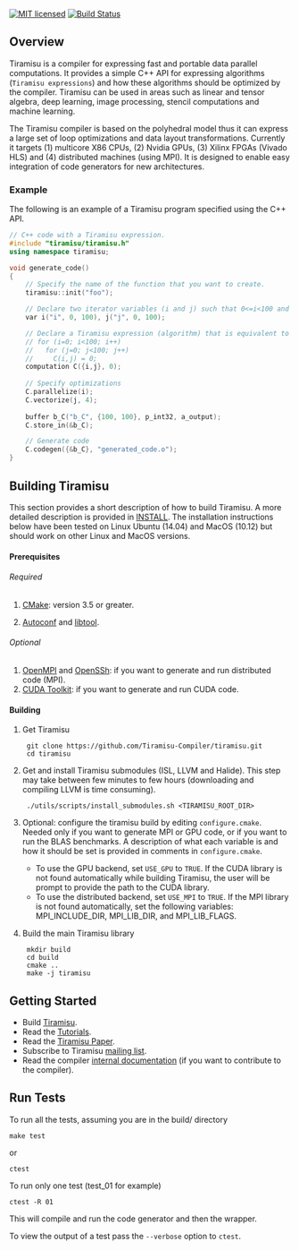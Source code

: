 [![MIT licensed](https://img.shields.io/badge/license-MIT-blue.svg)](./LICENSE)
[![Build Status](https://travis-ci.org/Tiramisu-Compiler/tiramisu.svg?branch=master)](https://travis-ci.org/Tiramisu-Compiler/tiramisu)

## Overview

Tiramisu is a compiler for expressing fast and portable data parallel computations.  It provides a simple C++ API for expressing algorithms (`Tiramisu expressions`) and how these algorithms should be optimized by the compiler.  Tiramisu can be used in areas such as linear and tensor algebra, deep learning, image processing, stencil computations and machine learning.

The Tiramisu compiler is based on the polyhedral model thus it can express a large set of loop optimizations and data layout transformations.  Currently it targets (1) multicore X86 CPUs, (2) Nvidia GPUs, (3) Xilinx FPGAs (Vivado HLS) and (4) distributed machines (using MPI).  It is designed to enable easy integration of code generators for new architectures.

### Example

The following is an example of a Tiramisu program specified using the C++ API.

```cpp
// C++ code with a Tiramisu expression.
#include "tiramisu/tiramisu.h"
using namespace tiramisu;

void generate_code()
{
    // Specify the name of the function that you want to create.
    tiramisu::init("foo");

    // Declare two iterator variables (i and j) such that 0<=i<100 and 0<=j<100.
    var i("i", 0, 100), j("j", 0, 100);

    // Declare a Tiramisu expression (algorithm) that is equivalent to the following C code
    // for (i=0; i<100; i++)
    //   for (j=0; j<100; j++)
    //     C(i,j) = 0;
    computation C({i,j}, 0);
    
    // Specify optimizations
    C.parallelize(i);
    C.vectorize(j, 4);
    
    buffer b_C("b_C", {100, 100}, p_int32, a_output);
    C.store_in(&b_C);

    // Generate code
    C.codegen({&b_C}, "generated_code.o");
}
```

## Building Tiramisu

This section provides a short description of how to build Tiramisu.  A more detailed description is provided in [INSTALL](INSTALL.md).  The installation instructions below have been tested on Linux Ubuntu (14.04) and MacOS (10.12) but should work on other Linux and MacOS versions.

#### Prerequisites
###### Required
1) [CMake](https://cmake.org/): version 3.5 or greater.

2) [Autoconf](https://www.gnu.org/software/autoconf/) and [libtool](https://www.gnu.org/software/libtool/).
  
###### Optional
1) [OpenMPI](https://www.open-mpi.org/) and [OpenSSh](https://www.openssh.com/): if you want to generate and run distributed code (MPI).
2) [CUDA Toolkit](https://developer.nvidia.com/cuda-toolkit): if you want to generate and run CUDA code.


#### Building
1) Get Tiramisu

        git clone https://github.com/Tiramisu-Compiler/tiramisu.git
        cd tiramisu

2) Get and install Tiramisu submodules (ISL, LLVM and Halide).  This step may take between few minutes to few hours (downloading and compiling LLVM is time consuming).

        ./utils/scripts/install_submodules.sh <TIRAMISU_ROOT_DIR>

3) Optional: configure the tiramisu build by editing `configure.cmake`.  Needed only if you want to generate MPI or GPU code, or if you want to run the BLAS benchmarks.  A description of what each variable is and how it should be set is provided in comments in `configure.cmake`.

    - To use the GPU backend, set `USE_GPU` to `TRUE`. If the CUDA library is not found automatically while building Tiramisu, the user will be prompt to provide the path to the CUDA library.
    - To use the distributed backend, set `USE_MPI` to `TRUE`. If the MPI library is not found automatically, set the following variables: MPI_INCLUDE_DIR, MPI_LIB_DIR, and MPI_LIB_FLAGS.

4) Build the main Tiramisu library

        mkdir build
        cd build
        cmake ..
        make -j tiramisu


## Getting Started
- Build [Tiramisu](https://github.com/Tiramisu-Compiler/tiramisu/).
- Read the [Tutorials](https://github.com/Tiramisu-Compiler/tiramisu/blob/master/tutorials/README.md).
- Read the [Tiramisu Paper](https://arxiv.org/abs/1804.10694).
- Subscribe to Tiramisu [mailing list](https://lists.csail.mit.edu/mailman/listinfo/tiramisu).
- Read the compiler [internal documentation](https://tiramisu-compiler.github.io/doc/) (if you want to contribute to the compiler).


## Run Tests

To run all the tests, assuming you are in the build/ directory

    make test

or

    ctest
    
To run only one test (test_01 for example)

    ctest -R 01

This will compile and run the code generator and then the wrapper.

To view the output of a test pass the `--verbose` option to `ctest`.

